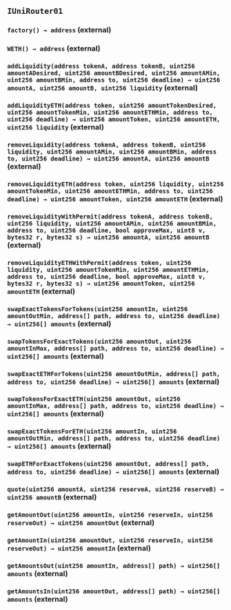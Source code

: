 ## `IUniRouter01`






### `factory() → address` (external)





### `WETH() → address` (external)





### `addLiquidity(address tokenA, address tokenB, uint256 amountADesired, uint256 amountBDesired, uint256 amountAMin, uint256 amountBMin, address to, uint256 deadline) → uint256 amountA, uint256 amountB, uint256 liquidity` (external)





### `addLiquidityETH(address token, uint256 amountTokenDesired, uint256 amountTokenMin, uint256 amountETHMin, address to, uint256 deadline) → uint256 amountToken, uint256 amountETH, uint256 liquidity` (external)





### `removeLiquidity(address tokenA, address tokenB, uint256 liquidity, uint256 amountAMin, uint256 amountBMin, address to, uint256 deadline) → uint256 amountA, uint256 amountB` (external)





### `removeLiquidityETH(address token, uint256 liquidity, uint256 amountTokenMin, uint256 amountETHMin, address to, uint256 deadline) → uint256 amountToken, uint256 amountETH` (external)





### `removeLiquidityWithPermit(address tokenA, address tokenB, uint256 liquidity, uint256 amountAMin, uint256 amountBMin, address to, uint256 deadline, bool approveMax, uint8 v, bytes32 r, bytes32 s) → uint256 amountA, uint256 amountB` (external)





### `removeLiquidityETHWithPermit(address token, uint256 liquidity, uint256 amountTokenMin, uint256 amountETHMin, address to, uint256 deadline, bool approveMax, uint8 v, bytes32 r, bytes32 s) → uint256 amountToken, uint256 amountETH` (external)





### `swapExactTokensForTokens(uint256 amountIn, uint256 amountOutMin, address[] path, address to, uint256 deadline) → uint256[] amounts` (external)





### `swapTokensForExactTokens(uint256 amountOut, uint256 amountInMax, address[] path, address to, uint256 deadline) → uint256[] amounts` (external)





### `swapExactETHForTokens(uint256 amountOutMin, address[] path, address to, uint256 deadline) → uint256[] amounts` (external)





### `swapTokensForExactETH(uint256 amountOut, uint256 amountInMax, address[] path, address to, uint256 deadline) → uint256[] amounts` (external)





### `swapExactTokensForETH(uint256 amountIn, uint256 amountOutMin, address[] path, address to, uint256 deadline) → uint256[] amounts` (external)





### `swapETHForExactTokens(uint256 amountOut, address[] path, address to, uint256 deadline) → uint256[] amounts` (external)





### `quote(uint256 amountA, uint256 reserveA, uint256 reserveB) → uint256 amountB` (external)





### `getAmountOut(uint256 amountIn, uint256 reserveIn, uint256 reserveOut) → uint256 amountOut` (external)





### `getAmountIn(uint256 amountOut, uint256 reserveIn, uint256 reserveOut) → uint256 amountIn` (external)





### `getAmountsOut(uint256 amountIn, address[] path) → uint256[] amounts` (external)





### `getAmountsIn(uint256 amountOut, address[] path) → uint256[] amounts` (external)






